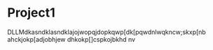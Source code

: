 # Project1

DLLMdkasndklasndklajojwopqjdopkqwp[dk[pqwdnlwqkncw;skxp[nb ahckjokp[adjobhjew dhkokp[]cspkojbkhd nv
